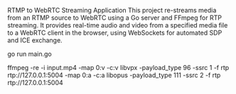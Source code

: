 RTMP to WebRTC Streaming Application
This project re-streams media from an RTMP source to WebRTC using a Go server and FFmpeg for RTP streaming. It provides real-time audio and video from a specified media file to a WebRTC client in the browser, using WebSockets for automated SDP and ICE exchange.


go run main.go

ffmpeg -re -i input.mp4 -map 0:v -c:v libvpx -payload_type 96 -ssrc 1 -f rtp rtp://127.0.0.1:5004 -map 0:a -c:a libopus -payload_type 111 -ssrc 2 -f rtp rtp://127.0.0.1:5004



